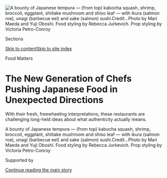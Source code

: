 <div id="app">

<div>

<div>

<div>

</div>

<div data-aria-hidden="false">

<div id="site-content" data-role="main">

<div>

<div class="css-1aor85t" style="opacity:0.000000001;z-index:-1;visibility:hidden">

<div class="css-1hqnpie">

<div class="css-epjblv">

<span class="css-100wwgy">The New Generation of Chefs Pushing Japanese
Food in Unexpected
Directions</span>

</div>

<div class="css-k008qs">

<div class="css-o5pzib">

<span class="css-18z7m18"></span>

<div>

</div>

</div>

<span class="css-1n6z4y">https://nyti.ms/2loL9U1</span>

<div class="css-1705lsu">

<div class="css-4xjgmj">

<div class="css-4skfbu" data-role="toolbar" data-aria-label="Social Media Share buttons, Save button, and Comments Panel with current comment count" data-testid="share-tools">

  - 
  - 
  - 
  - 
    
    <div class="css-6n7j50">
    
    </div>

  - 

</div>

</div>

</div>

</div>

</div>

</div>

<div class="css-11qgg8s">

</div>

<div id="fullBleedHeaderContent">

<div class="css-n4ws9g">

![<span class="css-1l9o2ey e13ogyst0" data-aria-hidden="true">A bounty
of Japanese tempura — (from top) kabocha squash, shrimp, broccoli,
eggplant, shiitake mushroom and shiso leaf — with ikura (salmon roe),
unagi (barbecue eel) and sake (salmon)
sushi.</span><span class="css-1nlbvxy e1z0qqy90" itemprop="copyrightHolder"><span class="css-1ly73wi e1tej78p0">Credit...</span><span><span>Photo
by Mari Maeda and Yuji Oboshi. Food styling by Rebecca Jurkevich. Prop
styling by Victoria
Petro-Conroy</span></span></span>](https://static01.graylady3jvrrxbe.onion/images/2019/09/02/t-magazine/02tmag-japanamerfood-slide-9150/02tmag-japanamerfood-slide-9150-articleLarge.jpg?quality=75&auto=webp&disable=upscale)

</div>

<div class="css-3z92zw">

<div class="css-6cn7ki">

<div class="NYTAppHideMasthead css-1bcu9v6 e1suatyy0">

<div class="section css-1o1qe8k e1suatyy2">

<div class="css-cu5p7t er09x8g0">

<div class="css-6n7j50">

</div>

<span class="css-1dv1kvn">Sections</span>

[Skip to content](#site-content)[Skip to site index](#site-index)

</div>

<div class="css-10698na e1huz5gh0">

</div>

</div>

</div>

Food
Matters

<div class="css-1sojcmr ehdk2mb0">

# The New Generation of Chefs Pushing Japanese Food in Unexpected Directions

</div>

With their fresh, freewheeling interpretations, these restaurants are
challenging long-held ideas about what authenticity actually means.

</div>

</div>

<div class="css-nwzfg5 e1gnum310">

<span class="css-1f9pvn2 t-magazine">A bounty of Japanese tempura —
(from top) kabocha squash, shrimp, broccoli, eggplant, shiitake mushroom
and shiso leaf — with ikura (salmon roe), unagi (barbecue eel) and sake
(salmon)
sushi.</span><span class="css-1nlbvxy e1z0qqy90" itemprop="copyrightHolder"><span class="css-1ly73wi e1tej78p0">Credit...</span><span><span>Photo
by Mari Maeda and Yuji Oboshi. Food styling by Rebecca Jurkevich. Prop
styling by Victoria Petro-Conroy</span></span></span>

</div>

<div id="sponsor-wrapper" class="css-1hyfx7x">

<div id="sponsor-slug" class="css-19vbshk">

Supported by

</div>

[Continue reading the main
story](#after-sponsor)

<div id="sponsor" class="ad sponsor-wrapper" style="text-align:center;height:100%;display:block">

</div>

<div id="after-sponsor">

</div>

</div>

<div class="css-1wx1auc e1gnum311">

<div class="css-18e8msd">

<div class="css-vp77d3 epjyd6m0">

<div class="css-1baulvz">

By <span class="css-1baulvz last-byline" itemprop="name">Ligaya
Mishan</span>

</div>

</div>

  - 
    
    <div class="css-nv7ky2 e16638kd2">
    
    Published Sept. 2, 2019Updated Sept. 19,
    2019
    
    </div>

  - 
    
    <div class="css-4xjgmj">
    
    <div class="css-pvvomx" data-role="toolbar" data-aria-label="Social Media Share buttons, Save button, and Comments Panel with current comment count" data-testid="share-tools">
    
      - 
      - 
      - 
      - 
        
        <div class="css-6n7j50">
        
        </div>
    
      - 
    
    </div>
    
    </div>

</div>

</div>

</div>

<div class="section meteredContent css-1r7ky0e" name="articleBody" itemprop="articleBody">

<div class="css-1fanzo5 StoryBodyCompanionColumn">

<div class="css-53u6y8">

IN 1906, THE YOKOHAMA-BORN scholar Okakura Kakuzo published “[The Book
of
Tea](https://www.penguinrandomhouse.com/books/308458/the-book-of-tea-by-kakuzo-okakura/9780141191843/),”
a brief tract for Western readers on *chanoyu*, the centuries-old,
highly ritualized Japanese tea ceremony. He argued that the
aestheticization of the humble act of drinking tea — “the adoration of
the beautiful among the sordid facts of everyday existence” — must be
understood as an ethos underlying an entire culture, from its arts and
literature to the “delicate dishes” of its cuisine. His intent was to
demystify, but his words had almost the opposite effect, heightening the
sense of opacity surrounding both the Japanese approach to food and the
island nation itself, which from the early 17th century until 1853 was
almost completely closed off from the rest of the world.

More than 50 years after Kakuzo’s treatise, the French literary theorist
Roland Barthes, in his 1970 monograph “[Empire of
Signs](https://us.macmillan.com/books/9780374522070),” described
Japanese cooking in even more esoteric terms, arguing that it privileged
the infinitesimal over Western abundance and was practiced “in a
profound space which hierarchizes man, table and universe.” Today,
Westerners remain in thrall to this vision of *washoku*, traditional
Japanese cuisine, as forbiddingly precise, each ingredient presented
sparely and simply within the narrow window of ripeness in which it has
fulfilled its destiny, to reflect the ephemerality of life. (Never mind
that this philosophy has only ever applied to *kaiseki*, the most
rarefied level of Japanese dining.)

*\[*[*Sign up
here*](https://www.nytimes3xbfgragh.onion/newsletters/t-list?module=inline)
*for the T List newsletter, a weekly roundup of what T Magazine editors
are noticing and coveting now.\]*

So it’s slightly disconcerting to find a bag of Safeway-brand jalapeño
Cheddar cheese bagels — surely not representative of the beautiful in
any culture — in the kitchen at [Hannyatou](https://www.hannyatou.com/),
a tiny sake bar in
[Seattle](https://www.nytimes3xbfgragh.onion/2018/07/05/travel/what-to-do-in-seattle.html)
helmed by the chef Mutsuko Soma. Lumpy and craggy, the bagels are
treated as a serious ingredient: pulverized, then calibrated with salt
and koji (grains or legumes inoculated with spores of Aspergillus
oryzae, phylogenetically kin to the mold that turns coagulated milk into
blue cheese) and left to turn funky and fetid over weeks. Soma grew up
north of Tokyo and came to the United States at the age of 18. She is
one of several chefs outside Japan — expatriates, immigrants and nisei
and sansei (second- and third-generation descendants of immigrants), as
well as gaijin (foreigners), drawn, often circuitously, to the cuisine —
who have opened restaurants in the past few years that are pushing
Japanese food in unexpected, even counterintuitive directions.

</div>

</div>

<div class="css-1fanzo5 StoryBodyCompanionColumn">

<div class="css-53u6y8">

Purists might dispute the idiosyncratic unfolding of kaiseki at the
haute [Odo](https://www.odo.nyc/), half-hidden like a speakeasy at the
back of a cocktail bar in the Flatiron district of Manhattan, where
Hiroki Odo has been known to forsake tempura in the *agemono* (fried)
course in favor of a French croquette heavy with béchamel. There will be
quibbles over the dashi deployed at the Los Angeles breakfast and lunch
spot [Konbi](https://konbila.com/), since the chefs, [Akira Akuto and
Nick
Montgomery](https://www.nytimes3xbfgragh.onion/2019/01/28/dining/konbi-egg-salad-sandwich-instagram.html),
leave the bonito shavings to steep and simmer longer than usual,
privileging deep, brooding flavor over clarity. And downright
bewilderment might greet the melting of Swiss cocoa powder into curry at
[Tatsu
Aikawa](https://www.nytimes3xbfgragh.onion/2018/04/30/dining/austin-texas-japanese-restaurants.html)’s
cheekily named [Domo Alley-Gato](https://domo-tatsuya.com/) bar in
Austin, Tex.

Yet however maverick or heretical on the surface, the work of these
chefs is rooted in Japanese technique. Soma treats those jalapeño
Cheddar cheese bagels as if they were soybeans en route to miso, and the
paste they become achieves the same desirable tang of salty-sweet
underground rot. Nor is there anything radical about these chefs’
attention to seasonality and place, tenets at the heart of washoku. It
just so happens that the place in question is not Japan but Paris, in
the 11th Arrondissement, where the American chefs Robert Compagnon and
Jessica Yang of [Le Rigmarole](https://www.lerigmarole.com/) have
adopted Japanese yakitori as, Compagnon says, “a framing mechanism for
whatever is in season” — tiny charred tomatoes with puckering skins,
leeks daubed with cod-roe mayonnaise — and made variants on the
sour-spicy condiment yuzu kosho out of French citrus fruits as they come
in and out of harvest. In Brooklyn, [Patch
Troffer](https://www.nytimes3xbfgragh.onion/2018/10/31/magazine/how-to-cook-all-the-mushrooms.html),
an American chef of Japanese descent who last year took over the kitchen
at the farm-to-table institution [Marlow &
Sons](http://marlowandsons.com/), supplants wasabi with horseradish root
grown in upstate New York. “It’s the food of the displaced and the
diaspora,” Troffer says. “What happens when you don’t have the right
ingredients” — a lesson he learned from his Japanese grandmother, who
married a marine during the Korean War and wound up in South Carolina,
making dashi out of canned clams and writing to
[Katagiri](http://katagiri.com/) grocery in New York to beg for
shipments of soy sauce and umeboshi.

Odo, a native of
[Kyushu](https://www.nytimes3xbfgragh.onion/2017/10/09/t-magazine/travel/new-japan-hotels.html),
has had to adjust to the tastes and textures of American ingredients, as
well as the bias of the American palate toward more flagrant flavors.
The almost ascetic simplicity of classical kaiseki can be a cultural
barrier; diners here “might feel like they’re eating nothing,” he says.
(His American-born sous chef, Brian Saito, translated for us.) Foraged
vegetables from Pennsylvania and upstate New York are delivered to the
restaurant once a week. On a recent afternoon in April, they included
ramps, whose garlicky punch would be considered too strong for dishes
intended to accompany the tea ceremony in Kyoto, where Odo apprenticed
in the cuisine. But “this is New York kaiseki,” he says, so he commits
to richness and pairs the ramps with wild Alaskan king salmon, an oily
fish that is marinated in bourbon — instead of sake — chosen partly for
aroma and partly for provenance: It’s made nearby at Brooklyn’s [Kings
County Distillery](http://kingscountydistillery.com/).

For Aikawa, who at the age of 10 was whisked by his mother from Tokyo to
a rural Texan commune, food tells the story of immigration and the
meeting of cultures. “When I go to a barbecue, I bring a tub of rice,”
he says. At [Kemuri Tatsu-ya](http://kemuri-tatsuya.com/), the
half-izakaya, half-barbecue spot he and the chef Takuya Matsumoto opened
in 2017, he categorizes brisket as lean or *toro*, borrowing from sushi
vocabulary the designation of fatty tuna. “I want to treat brisket like
sashimi — put it on a pedestal,” he says. His take on Texas barbecue is
straightforward (“out of respect”), but there’s a touch of miso in the
sauce, and he anoints yakitori skewers of chicken skin with garlic salt
and lime to honor his Mexican neighbors.

</div>

</div>

<div class="css-1fanzo5 StoryBodyCompanionColumn">

<div class="css-53u6y8">

Within this cohort, several chefs revel in the juxtaposition of Japanese
and Italian cuisine — the latter long beloved in Japan, where it is
fondly called *itameshi*, and where local chefs obsess over perfecting
Neapolitan pizza with kerchief-thin, pliant crusts and cooking spaghetti
to the exact second of al dente. Amid the parade of yakitori at Le
Rigmarole, Compagnon and Yang present pasta that shows a clear debt to
Italy while resembling no codified recipe; even their noodle shapes and
names — cushioni, for ravioli that look like doll pillows; faniciulle,
from the Italian word for maidens, elaborately folded like demure hoods
— are the chefs’ inventions. At
[Blackship](https://www.blackshipla.com/) in West Hollywood, which
opened last December, the New York-raised Keiichi Kurobe presses shiso
leaves into housemade noodles and garnishes dishes with them in lieu of
basil. And a few miles away, in the Palms neighborhood, the best-known
dish at [Niki
Nakayama](https://www.nytimes3xbfgragh.onion/2018/05/16/t-magazine/food/female-chefs-rita-sodi-jody-williams-erika-nakamura.html)’s
[n/naka](https://n-naka.com/) is the pasta that materializes in the
middle of her otherwise recognizably Japanese kaiseki: Derived from a
genre of food called
[*yoshoku*](https://www.nytimes3xbfgragh.onion/2008/03/26/dining/26japan.html)
— dishes borrowed from the West and freely altered with local
ingredients to satisfy Japanese tastes — her spaghetti is glossed with
mentaiko (pickled cod roe), as it might appear in Japan, then strewn
with petals of razor-cut abalone and black truffles.

</div>

</div>

<div class="css-79elbk" data-testid="photoviewer-wrapper">

<div class="css-z3e15g" data-testid="photoviewer-wrapper-hidden">

</div>

<div class="css-1a48zt4 ehw59r15" data-testid="photoviewer-children">

![<span class="css-1l9o2ey e13ogyst0" data-aria-hidden="true">An
American hot dog and fried chicken on Japanese shibori
textiles.</span><span class="css-1nlbvxy e1z0qqy90" itemprop="copyrightHolder"><span class="css-1ly73wi e1tej78p0">Credit...</span><span>Photo
by Mari Maeda and Yuji Oboshi. Food styling by Rebecca Jurkevich. Prop
styling by Victoria
Petro-Conroy</span></span>](https://static01.graylady3jvrrxbe.onion/images/2019/09/02/t-magazine/02tmag-japanamerfood-slide-2CM3/02tmag-japanamerfood-slide-2CM3-articleLarge.jpg?quality=75&auto=webp&disable=upscale)

</div>

</div>

<div class="css-1fanzo5 StoryBodyCompanionColumn">

<div class="css-53u6y8">

THESE DISHES CONFOUND Western notions of what Japanese food should be,
in part because diners who haven’t grown up eating the cuisine often
encounter it in the limited binary framework of high and low: austere
sushi bars where the tab starts at three figures versus [quick-turnover
ramen
shops](https://www.nytimes3xbfgragh.onion/2010/01/31/travel/31ramen.html),
with few options in between. In adopting ingredients and techniques from
other cultures, the new movement might even uncomfortably recall the
Asian-fusion trend that started in the late ’80s, which was spearheaded
by chefs of European descent. But where those chefs filtered Japanese
cuisine through a Western perspective, taking Japanese elements out of
context and subsuming and bending them to their will, today’s chefs are
doing the opposite — viewing the West and its culinary traditions
through a Japanese lens. As the thinking on diversity in America has
evolved from the metaphor of a melting pot to a mosaic, in which each
piece keeps its integrity while enriching the whole, the concept of
fusion has become archaic, replaced by a more organic understanding of
how food changes when people immigrate and have to adapt to the
ingredients on hand.

By refuting rigid orthodoxy — and some inchoate standard of authenticity
— these chefs remind us that Japanese cuisine is not some repository of
edicts past but a lived and living tradition, as well as a pastiche, one
that has borrowed unapologetically from other cultures throughout
history, despite the country’s long seclusion. Tempura, both dish and
word, was a gift from the Portuguese, whose language was brought
accidentally to Japan when, in 1543, three Portuguese sailors on a
Chinese ship made contact in southern Japan. Jesuit missionaries
followed, ultimately passing on a recipe for peixinhos da horta (“little
fish of the garden”): green beans dusted in flour and deep-fried.

Curry arrived in the 19th century, during the Meiji era, from India via
the British Royal Navy, when the subcontinent was part of the Raj. It
was considered a Western dish and thus pricey, until the late 1950s,
when Japanese companies started selling instant curry that produced a
dish milder and sweeter than either its British or Indian counterpart.
Troffer modeled his curry after the best-selling S\&B brand but with a
lashing of heat; during the colder months, it’s served at Marlow as it
often appears in Japan, with pork katsu, a cutlet gilded in panko.
Aikawa took his Texas version further afield, finding kinship to
Louisiana gumbo and Mexican mole as he wrangled more than two dozen
spices trying to strike the right balance, recalibrating by the gram in
batch after batch. He serves his curry straight or amped up into a near
chili, which is stuffed in a brioche bun and topped by a hot dog that’s
been patted down with panko and deep-fried so it suggests a hard-shell
taco.

## The concept of fusion has become archaic, replaced by a more organic understanding of how food changes when people immigrate.

Ramen, likewise, has no time-honored history. According to [George
Solt](https://www.nytimes3xbfgragh.onion/2014/04/30/dining/an-indie-spirits-shop-a-history-book-on-ramen-real-baby-carrots-and-more.html)’s
“[The Untold History of
Ramen](https://www.ucpress.edu/book/9780520282353/the-untold-history-of-ramen)”
(2014), the dish is said to have first appeared in 1910 in Tokyo, under
the name shina soba (Chinese noodles); almost vanished during World War
II, when flour was strictly rationed and street vendors were banned; and
revived with imports of wheat under the midcentury U.S. occupation —
when Americans hoped to keep the population sated and therefore
invulnerable to the promises of communism — to eventually flourish
postwar as a hearty and cheap lunch. Of all Japanese foods, it might be
“the most open, the most receptive to change and experimentation,” the
American-born chef [Ivan
Orkin](https://www.nytimes3xbfgragh.onion/2013/12/18/dining/a-life-of-noodles-comes-full-circle.html)
wrote (with Chris Ying) in the 2013 cookbook “[Ivan
Ramen](https://www.penguinrandomhouse.com/books/222246/ivan-ramen-by-ivan-orkin-with-chris-ying-foreword-by-david-chang/9781607744467/).”

Japanese chefs must typically apprentice for years before they get the
opportunity to run their own kitchens, but Shigetoshi Nakamura won fame
for his ramen shop in Tokyo while still in his 20s. Earlier this decade,
he opened an [eponymous shop](http://www.nakamuranyc.com/) on the Lower
East Side of Manhattan, and this year he converted the storefront next
door to [Niche](http://www.nakamuranyc.com/niche), focusing on mazemen,
a version of ramen that largely dispenses with broth. In homage to the
neighborhood’s historic Jewish delis, Nakamura cold-smokes salmon
in-house and drapes it over noodles in a loose sauce of cod roe and
olive oil.

Even the California roll, often held up as an example of sacrilege, is
believed to have been invented by a Japanese immigrant chef in the late
1960s, who, finding himself in Los Angeles without a reliable supply of
bluefin tuna, swapped in an ingredient more plentiful on the West Coast,
one with its own richness and heft: avocado.

</div>

</div>

<div class="css-1fanzo5 StoryBodyCompanionColumn">

<div class="css-53u6y8">

AS THE CONTOURS and definitions of Japanese food have expanded, many
chefs who are not of Japanese descent have also devoted themselves to
this contemporary, freewheeling style, further collapsing and
questioning the boundaries between the East and the West. Compagnon and
Yang see their Paris restaurant as an ideal compact between cultures
equally obsessed with mastery; as Compagnon says with a laugh, “France
and Japan are the only two culinary cultures that respect each other
while looking down on everyone else.” (Some of today’s most lauded
French restaurants in Paris — including [Les Enfants
Rouge](https://www.les-enfants-rouges.fr/), [Clown
Bar](http://www.clown-bar-paris.com/) and
[Abri](https://www.lafourchette.com/restaurant/abri/308115?cc=18174-54f)
— are run by chefs from Japan, whose compatriots back in their native
country are equally scrupulous in their devotion to French cuisine.)
Compagnon came to Japanese food by first studying Japanese language and
literature, as did Orkin, who grew up on New York’s Long Island and
lived in Tokyo for years. These chefs are quick to acknowledge their
status as gaijin and students, not masters, of the dishes they’ve come
to love. Orkin and Ying’s forthcoming book’s title, “[The Gaijin
Cookbook: Japanese Recipes from a Chef, Father, Eater, and Lifelong
Outsider](https://www.hmhbooks.com/shop/books/The-Gaijin-Cookbook/9781328954350),”
addresses it directly, while Compagnon and Yang demur from calling Le
Rigmarole a Japanese restaurant, speaking instead of a prevailing
aesthetic and attention to
technique.

## ‘I’m being very clear to myself that I’m not doing Japanese food,’ says chef Patch Troffer. ‘I want to explore what it is to be Japanese-American.’

For Troffer — whose half-Japanese mother didn’t cook Japanese food often
but always had nori and a pot of rice at the ready — there is no
distance between East and West. “I’m being very clear to myself that I’m
not doing Japanese food,” he says. “I want to explore what it is to be
Japanese-American.” The results reflect an attunement to the full range
of possibility latent in each ingredient: He layers and deepens flavors
by using dashi instead of water, “finding every little moment where an
ingredient can slip its way in and add something,” he says.
Nevertheless, his grandmother was skeptical when he showed her a
photograph of his
[okonomiyaki](https://cooking.nytimes3xbfgragh.onion/recipes/1020172-classic-okonomiyaki-japanese-cabbage-and-pork-pancakes),
which he calls a sour cabbage pancake on his menu in homage to how she
used to make it, with little more than shredded cabbage, soy sauce and
flour. A fried egg is laid over it, in a flop. “She gave me the most
disapproving eyebrow,” he says.

Yet in Japan, this would hardly be heretical. Freedom is built into the
very name of the dish; broken down into *okonomi* and *yaki*, it means
whatever you want, thrown on the grill. And although the okonomiyaki
most commonly found throughout Japan originated in Osaka, there are a
number of regional variations, including the Hiroshima style, in which
the dish is built one strata at a time: first batter, followed by
cabbage, bean sprouts, pork and noodles and, finally, yes, a fried egg,
with the rest of the pancake shoveled over it and then flipped so the
egg lands on top.

Sometimes Japanese visitors to Odo’s restaurant in Manhattan tell him
that they miss the milder flavors of traditional kaiseki. But the chef
remains firm in his mission. The strict etiquette and radical simplicity
of the formal meal are “not very welcoming to Americans,” he says, which
contradicts the Japanese principle of omotenashi, an elevated form of
hospitality in which the guest’s happiness is the focus of all action
and thought. Even in Japan, kaiseki can intimidate diners, particularly
of the younger generation. To ameliorate this, Zaiyu Hasegawa, the chef
of [Den](https://www.jimbochoden.com/en/), a modern kaiseki spot that
opened in 2008 in Tokyo, begins each meal with monaka, an everyday
Japanese treat of adzuki bean paste smeared between mochi wafers. While
his filling is elevated, studded with foie gras and persimmon, its
appearance is not: The dish arrives at the table as the kind of sandwich
cookie sold at convenience stores, complete with a paper wrapper. Later
comes a salad with carrots cut into the emoji with hearts for eyes and a
box evoking Kentucky Fried Chicken that contains wings shucked of bone
and stuffed with sticky rice, nestled on a bed of straw.

The food is thrillingly irreverent, so at first you don’t notice how
fastidious it is, how close to perfection. You laugh, and then you fall
silent, the quick visual delight giving way to depths of flavor and
something more elusive — a consciousness of food as past and present, at
once memory and daily recurrence. The old ways meet the new — not in
combat but in continuance.

</div>

</div>

<div>

</div>

</div>

<div>

</div>

<div>

</div>

<div>

</div>

<div>

<div id="bottom-wrapper" class="css-1ede5it">

<div id="bottom-slug" class="css-l9onyx">

Advertisement

</div>

[Continue reading the main
story](#after-bottom)

<div id="bottom" class="ad bottom-wrapper" style="text-align:center;height:100%;display:block;min-height:90px">

</div>

<div id="after-bottom">

</div>

</div>

</div>

</div>

</div>

## Site Index

<div>

</div>

## Site Information Navigation

  - [© <span>2020</span> <span>The New York Times
    Company</span>](https://help.nytimes3xbfgragh.onion/hc/en-us/articles/115014792127-Copyright-notice)

<!-- end list -->

  - [NYTCo](https://www.nytco.com/)
  - [Contact
    Us](https://help.nytimes3xbfgragh.onion/hc/en-us/articles/115015385887-Contact-Us)
  - [Work with us](https://www.nytco.com/careers/)
  - [Advertise](https://nytmediakit.com/)
  - [T Brand Studio](http://www.tbrandstudio.com/)
  - [Your Ad
    Choices](https://www.nytimes3xbfgragh.onion/privacy/cookie-policy#how-do-i-manage-trackers)
  - [Privacy](https://www.nytimes3xbfgragh.onion/privacy)
  - [Terms of
    Service](https://help.nytimes3xbfgragh.onion/hc/en-us/articles/115014893428-Terms-of-service)
  - [Terms of
    Sale](https://help.nytimes3xbfgragh.onion/hc/en-us/articles/115014893968-Terms-of-sale)
  - [Site
    Map](https://spiderbites.nytimes3xbfgragh.onion)
  - [Help](https://help.nytimes3xbfgragh.onion/hc/en-us)
  - [Subscriptions](https://www.nytimes3xbfgragh.onion/subscription?campaignId=37WXW)

</div>

</div>

</div>

</div>
